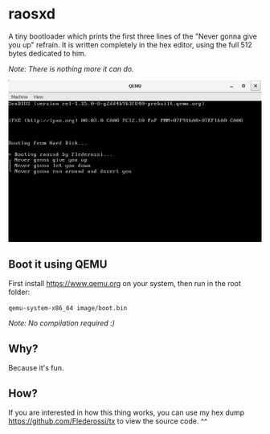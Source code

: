 # raosxd
A tiny bootloader which prints the first three lines of the "Never gonna give you up" refrain.
It is written completely in the hex editor, using the full 512 bytes dedicated to him.

*Note: There is nothing more it can do.*

![Alt Text](https://github.com/Flederossi/raosxd/blob/main/assets/screenshot.png)

## Boot it using QEMU
First install https://www.qemu.org on your system, then run in the root folder:

`qemu-system-x86_64 image/boot.bin`

*Note: No compilation required :)*

## Why?
Because it's fun.

## How?
If you are interested in how this thing works, you can use my hex dump https://github.com/Flederossi/tx to view the source code. ^^
